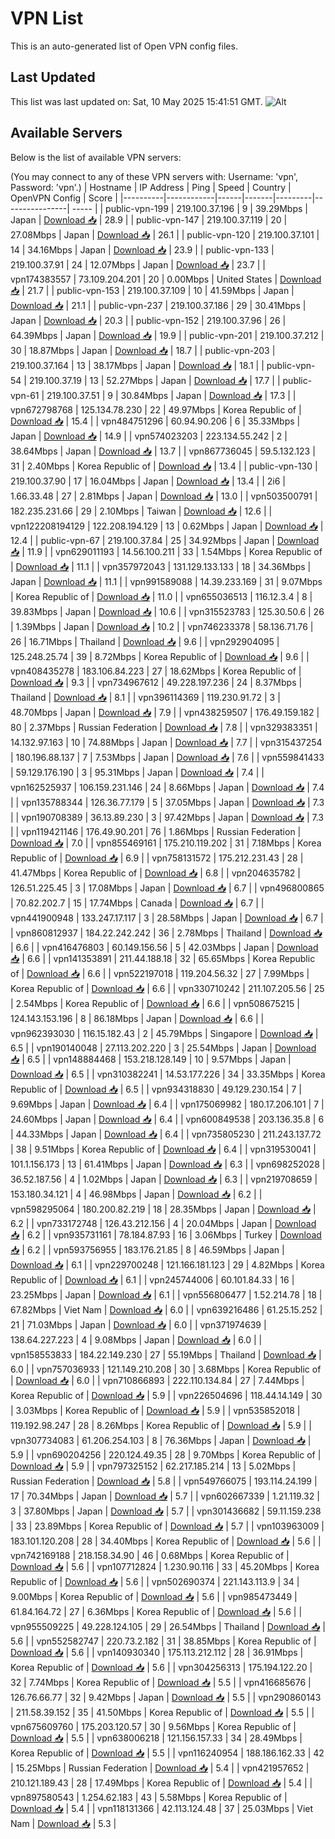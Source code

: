 # VPN List

This is an auto-generated list of Open VPN config files.

## Last Updated

This list was last updated on: Sat, 10 May 2025 15:41:51 GMT.
![Alt](https://repobeats.axiom.co/api/embed/186b98318ef1479477931607c1ad7d823f12451f.svg "Repobeats analytics image")

## Available Servers

Below is the list of available VPN servers:

(You may connect to any of these VPN servers with: Username: 'vpn', Password: 'vpn'.)
| Hostname | IP Address | Ping | Speed | Country | OpenVPN Config | Score |
|----------|------------|------|-------|---------|----------------| ----- |
| public-vpn-199 | 219.100.37.196 | 9 | 39.29Mbps | Japan | [Download 📥](./configs/server_0_JP.ovpn) | 28.9 |
| public-vpn-147 | 219.100.37.119 | 20 | 27.08Mbps | Japan | [Download 📥](./configs/server_1_JP.ovpn) | 26.1 |
| public-vpn-120 | 219.100.37.101 | 14 | 34.16Mbps | Japan | [Download 📥](./configs/server_2_JP.ovpn) | 23.9 |
| public-vpn-133 | 219.100.37.91 | 24 | 12.07Mbps | Japan | [Download 📥](./configs/server_3_JP.ovpn) | 23.7 |
| vpn174383557 | 73.109.204.201 | 20 | 0.00Mbps | United States | [Download 📥](./configs/server_4_US.ovpn) | 21.7 |
| public-vpn-153 | 219.100.37.109 | 10 | 41.59Mbps | Japan | [Download 📥](./configs/server_5_JP.ovpn) | 21.1 |
| public-vpn-237 | 219.100.37.186 | 29 | 30.41Mbps | Japan | [Download 📥](./configs/server_6_JP.ovpn) | 20.3 |
| public-vpn-152 | 219.100.37.96 | 26 | 64.39Mbps | Japan | [Download 📥](./configs/server_7_JP.ovpn) | 19.9 |
| public-vpn-201 | 219.100.37.212 | 30 | 18.87Mbps | Japan | [Download 📥](./configs/server_8_JP.ovpn) | 18.7 |
| public-vpn-203 | 219.100.37.164 | 13 | 38.17Mbps | Japan | [Download 📥](./configs/server_9_JP.ovpn) | 18.1 |
| public-vpn-54 | 219.100.37.19 | 13 | 52.27Mbps | Japan | [Download 📥](./configs/server_10_JP.ovpn) | 17.7 |
| public-vpn-61 | 219.100.37.51 | 9 | 30.84Mbps | Japan | [Download 📥](./configs/server_11_JP.ovpn) | 17.3 |
| vpn672798768 | 125.134.78.230 | 22 | 49.97Mbps | Korea Republic of | [Download 📥](./configs/server_12_KR.ovpn) | 15.4 |
| vpn484751296 | 60.94.90.206 | 6 | 35.33Mbps | Japan | [Download 📥](./configs/server_13_JP.ovpn) | 14.9 |
| vpn574023203 | 223.134.55.242 | 2 | 38.64Mbps | Japan | [Download 📥](./configs/server_14_JP.ovpn) | 13.7 |
| vpn867736045 | 59.5.132.123 | 31 | 2.40Mbps | Korea Republic of | [Download 📥](./configs/server_15_KR.ovpn) | 13.4 |
| public-vpn-130 | 219.100.37.90 | 17 | 16.04Mbps | Japan | [Download 📥](./configs/server_16_JP.ovpn) | 13.4 |
| 2i6 | 1.66.33.48 | 27 | 2.81Mbps | Japan | [Download 📥](./configs/server_17_JP.ovpn) | 13.0 |
| vpn503500791 | 182.235.231.66 | 29 | 2.10Mbps | Taiwan | [Download 📥](./configs/server_18_TW.ovpn) | 12.6 |
| vpn122208194129 | 122.208.194.129 | 13 | 0.62Mbps | Japan | [Download 📥](./configs/server_19_JP.ovpn) | 12.4 |
| public-vpn-67 | 219.100.37.84 | 25 | 34.92Mbps | Japan | [Download 📥](./configs/server_20_JP.ovpn) | 11.9 |
| vpn629011193 | 14.56.100.211 | 33 | 1.54Mbps | Korea Republic of | [Download 📥](./configs/server_21_KR.ovpn) | 11.1 |
| vpn357972043 | 131.129.133.133 | 18 | 34.36Mbps | Japan | [Download 📥](./configs/server_22_JP.ovpn) | 11.1 |
| vpn991589088 | 14.39.233.169 | 31 | 9.07Mbps | Korea Republic of | [Download 📥](./configs/server_23_KR.ovpn) | 11.0 |
| vpn655036513 | 116.12.3.4 | 8 | 39.83Mbps | Japan | [Download 📥](./configs/server_24_JP.ovpn) | 10.6 |
| vpn315523783 | 125.30.50.6 | 26 | 1.39Mbps | Japan | [Download 📥](./configs/server_25_JP.ovpn) | 10.2 |
| vpn746233378 | 58.136.71.76 | 26 | 16.71Mbps | Thailand | [Download 📥](./configs/server_26_TH.ovpn) | 9.6 |
| vpn292904095 | 125.248.25.74 | 39 | 8.72Mbps | Korea Republic of | [Download 📥](./configs/server_27_KR.ovpn) | 9.6 |
| vpn408435278 | 183.106.84.223 | 27 | 18.62Mbps | Korea Republic of | [Download 📥](./configs/server_28_KR.ovpn) | 9.3 |
| vpn734967612 | 49.228.197.236 | 24 | 8.37Mbps | Thailand | [Download 📥](./configs/server_29_TH.ovpn) | 8.1 |
| vpn396114369 | 119.230.91.72 | 3 | 48.70Mbps | Japan | [Download 📥](./configs/server_30_JP.ovpn) | 7.9 |
| vpn438259507 | 176.49.159.182 | 80 | 2.37Mbps | Russian Federation | [Download 📥](./configs/server_31_RU.ovpn) | 7.8 |
| vpn329383351 | 14.132.97.163 | 10 | 74.88Mbps | Japan | [Download 📥](./configs/server_32_JP.ovpn) | 7.7 |
| vpn315437254 | 180.196.88.137 | 7 | 7.53Mbps | Japan | [Download 📥](./configs/server_33_JP.ovpn) | 7.6 |
| vpn559841433 | 59.129.176.190 | 3 | 95.31Mbps | Japan | [Download 📥](./configs/server_34_JP.ovpn) | 7.4 |
| vpn162525937 | 106.159.231.146 | 24 | 8.66Mbps | Japan | [Download 📥](./configs/server_35_JP.ovpn) | 7.4 |
| vpn135788344 | 126.36.77.179 | 5 | 37.05Mbps | Japan | [Download 📥](./configs/server_36_JP.ovpn) | 7.3 |
| vpn190708389 | 36.13.89.230 | 3 | 97.42Mbps | Japan | [Download 📥](./configs/server_37_JP.ovpn) | 7.3 |
| vpn119421146 | 176.49.90.201 | 76 | 1.86Mbps | Russian Federation | [Download 📥](./configs/server_38_RU.ovpn) | 7.0 |
| vpn855469161 | 175.210.119.202 | 31 | 7.18Mbps | Korea Republic of | [Download 📥](./configs/server_39_KR.ovpn) | 6.9 |
| vpn758131572 | 175.212.231.43 | 28 | 41.47Mbps | Korea Republic of | [Download 📥](./configs/server_40_KR.ovpn) | 6.8 |
| vpn204635782 | 126.51.225.45 | 3 | 17.08Mbps | Japan | [Download 📥](./configs/server_41_JP.ovpn) | 6.7 |
| vpn496800865 | 70.82.202.7 | 15 | 17.74Mbps | Canada | [Download 📥](./configs/server_42_CA.ovpn) | 6.7 |
| vpn441900948 | 133.247.17.117 | 3 | 28.58Mbps | Japan | [Download 📥](./configs/server_43_JP.ovpn) | 6.7 |
| vpn860812937 | 184.22.242.242 | 36 | 2.78Mbps | Thailand | [Download 📥](./configs/server_44_TH.ovpn) | 6.6 |
| vpn416476803 | 60.149.156.56 | 5 | 42.03Mbps | Japan | [Download 📥](./configs/server_45_JP.ovpn) | 6.6 |
| vpn141353891 | 211.44.188.18 | 32 | 65.65Mbps | Korea Republic of | [Download 📥](./configs/server_46_KR.ovpn) | 6.6 |
| vpn522197018 | 119.204.56.32 | 27 | 7.99Mbps | Korea Republic of | [Download 📥](./configs/server_47_KR.ovpn) | 6.6 |
| vpn330710242 | 211.107.205.56 | 25 | 2.54Mbps | Korea Republic of | [Download 📥](./configs/server_48_KR.ovpn) | 6.6 |
| vpn508675215 | 124.143.153.196 | 8 | 86.18Mbps | Japan | [Download 📥](./configs/server_49_JP.ovpn) | 6.6 |
| vpn962393030 | 116.15.182.43 | 2 | 45.79Mbps | Singapore | [Download 📥](./configs/server_50_SG.ovpn) | 6.5 |
| vpn190140048 | 27.113.202.220 | 3 | 25.54Mbps | Japan | [Download 📥](./configs/server_51_JP.ovpn) | 6.5 |
| vpn148884468 | 153.218.128.149 | 10 | 9.57Mbps | Japan | [Download 📥](./configs/server_52_JP.ovpn) | 6.5 |
| vpn310382241 | 14.53.177.226 | 34 | 33.35Mbps | Korea Republic of | [Download 📥](./configs/server_53_KR.ovpn) | 6.5 |
| vpn934318830 | 49.129.230.154 | 7 | 9.69Mbps | Japan | [Download 📥](./configs/server_54_JP.ovpn) | 6.4 |
| vpn175069982 | 180.17.206.101 | 7 | 24.60Mbps | Japan | [Download 📥](./configs/server_55_JP.ovpn) | 6.4 |
| vpn600849538 | 203.136.35.8 | 6 | 44.33Mbps | Japan | [Download 📥](./configs/server_56_JP.ovpn) | 6.4 |
| vpn735805230 | 211.243.137.72 | 38 | 9.51Mbps | Korea Republic of | [Download 📥](./configs/server_57_KR.ovpn) | 6.4 |
| vpn319530041 | 101.1.156.173 | 13 | 61.41Mbps | Japan | [Download 📥](./configs/server_58_JP.ovpn) | 6.3 |
| vpn698252028 | 36.52.187.56 | 4 | 1.02Mbps | Japan | [Download 📥](./configs/server_59_JP.ovpn) | 6.3 |
| vpn219708659 | 153.180.34.121 | 4 | 46.98Mbps | Japan | [Download 📥](./configs/server_60_JP.ovpn) | 6.2 |
| vpn598295064 | 180.200.82.219 | 18 | 28.35Mbps | Japan | [Download 📥](./configs/server_61_JP.ovpn) | 6.2 |
| vpn733172748 | 126.43.212.156 | 4 | 20.04Mbps | Japan | [Download 📥](./configs/server_62_JP.ovpn) | 6.2 |
| vpn935731161 | 78.184.87.93 | 16 | 3.06Mbps | Turkey | [Download 📥](./configs/server_63_TR.ovpn) | 6.2 |
| vpn593756955 | 183.176.21.85 | 8 | 46.59Mbps | Japan | [Download 📥](./configs/server_64_JP.ovpn) | 6.1 |
| vpn229700248 | 121.166.181.123 | 29 | 4.82Mbps | Korea Republic of | [Download 📥](./configs/server_65_KR.ovpn) | 6.1 |
| vpn245744006 | 60.101.84.33 | 16 | 23.25Mbps | Japan | [Download 📥](./configs/server_66_JP.ovpn) | 6.1 |
| vpn556806477 | 1.52.214.78 | 18 | 67.82Mbps | Viet Nam | [Download 📥](./configs/server_67_VN.ovpn) | 6.0 |
| vpn639216486 | 61.25.15.252 | 21 | 71.03Mbps | Japan | [Download 📥](./configs/server_68_JP.ovpn) | 6.0 |
| vpn371974639 | 138.64.227.223 | 4 | 9.08Mbps | Japan | [Download 📥](./configs/server_69_JP.ovpn) | 6.0 |
| vpn158553833 | 184.22.149.230 | 27 | 55.19Mbps | Thailand | [Download 📥](./configs/server_70_TH.ovpn) | 6.0 |
| vpn757036933 | 121.149.210.208 | 30 | 3.68Mbps | Korea Republic of | [Download 📥](./configs/server_71_KR.ovpn) | 6.0 |
| vpn710866893 | 222.110.134.84 | 27 | 7.44Mbps | Korea Republic of | [Download 📥](./configs/server_72_KR.ovpn) | 5.9 |
| vpn226504696 | 118.44.14.149 | 30 | 3.03Mbps | Korea Republic of | [Download 📥](./configs/server_73_KR.ovpn) | 5.9 |
| vpn535852018 | 119.192.98.247 | 28 | 8.26Mbps | Korea Republic of | [Download 📥](./configs/server_74_KR.ovpn) | 5.9 |
| vpn307734083 | 61.206.254.103 | 8 | 76.36Mbps | Japan | [Download 📥](./configs/server_75_JP.ovpn) | 5.9 |
| vpn690204256 | 220.124.49.35 | 28 | 9.70Mbps | Korea Republic of | [Download 📥](./configs/server_76_KR.ovpn) | 5.9 |
| vpn797325152 | 62.217.185.214 | 13 | 5.02Mbps | Russian Federation | [Download 📥](./configs/server_77_RU.ovpn) | 5.8 |
| vpn549766075 | 193.114.24.199 | 17 | 70.34Mbps | Japan | [Download 📥](./configs/server_78_JP.ovpn) | 5.7 |
| vpn602667339 | 1.21.119.32 | 3 | 37.80Mbps | Japan | [Download 📥](./configs/server_79_JP.ovpn) | 5.7 |
| vpn301436682 | 59.11.159.238 | 33 | 23.89Mbps | Korea Republic of | [Download 📥](./configs/server_80_KR.ovpn) | 5.7 |
| vpn103963009 | 183.101.120.208 | 28 | 34.40Mbps | Korea Republic of | [Download 📥](./configs/server_81_KR.ovpn) | 5.6 |
| vpn742169188 | 218.158.34.90 | 46 | 0.68Mbps | Korea Republic of | [Download 📥](./configs/server_82_KR.ovpn) | 5.6 |
| vpn107712824 | 1.230.90.116 | 33 | 45.20Mbps | Korea Republic of | [Download 📥](./configs/server_83_KR.ovpn) | 5.6 |
| vpn502690374 | 221.143.113.9 | 34 | 9.00Mbps | Korea Republic of | [Download 📥](./configs/server_84_KR.ovpn) | 5.6 |
| vpn985473449 | 61.84.164.72 | 27 | 6.36Mbps | Korea Republic of | [Download 📥](./configs/server_85_KR.ovpn) | 5.6 |
| vpn955509225 | 49.228.124.105 | 29 | 26.54Mbps | Thailand | [Download 📥](./configs/server_86_TH.ovpn) | 5.6 |
| vpn552582747 | 220.73.2.182 | 31 | 38.85Mbps | Korea Republic of | [Download 📥](./configs/server_87_KR.ovpn) | 5.6 |
| vpn140930340 | 175.113.212.112 | 28 | 36.91Mbps | Korea Republic of | [Download 📥](./configs/server_88_KR.ovpn) | 5.6 |
| vpn304256313 | 175.194.122.20 | 32 | 7.74Mbps | Korea Republic of | [Download 📥](./configs/server_89_KR.ovpn) | 5.5 |
| vpn416685676 | 126.76.66.77 | 32 | 9.42Mbps | Japan | [Download 📥](./configs/server_90_JP.ovpn) | 5.5 |
| vpn290860143 | 211.58.39.152 | 35 | 41.50Mbps | Korea Republic of | [Download 📥](./configs/server_91_KR.ovpn) | 5.5 |
| vpn675609760 | 175.203.120.57 | 30 | 9.56Mbps | Korea Republic of | [Download 📥](./configs/server_92_KR.ovpn) | 5.5 |
| vpn638006218 | 121.156.157.33 | 34 | 28.49Mbps | Korea Republic of | [Download 📥](./configs/server_93_KR.ovpn) | 5.5 |
| vpn116240954 | 188.186.162.33 | 42 | 15.25Mbps | Russian Federation | [Download 📥](./configs/server_94_RU.ovpn) | 5.4 |
| vpn421957652 | 210.121.189.43 | 28 | 17.49Mbps | Korea Republic of | [Download 📥](./configs/server_95_KR.ovpn) | 5.4 |
| vpn897580543 | 1.254.62.183 | 43 | 5.58Mbps | Korea Republic of | [Download 📥](./configs/server_96_KR.ovpn) | 5.4 |
| vpn118131366 | 42.113.124.48 | 37 | 25.03Mbps | Viet Nam | [Download 📥](./configs/server_97_VN.ovpn) | 5.3 |
